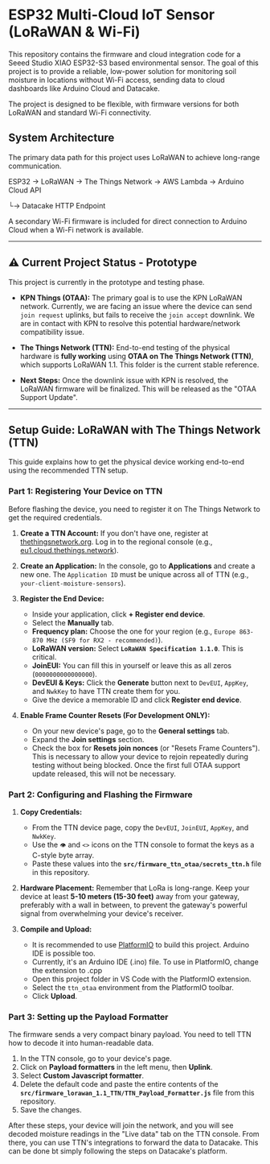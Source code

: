 # ESP32 Multi-Cloud IoT Sensor (LoRaWAN & Wi-Fi)

This repository contains the firmware and cloud integration code for a Seeed Studio XIAO ESP32-S3 based environmental sensor. The goal of this project is to provide a reliable, low-power solution for monitoring soil moisture in locations without Wi-Fi access, sending data to cloud dashboards like Arduino Cloud and Datacake.

The project is designed to be flexible, with firmware versions for both LoRaWAN and standard Wi-Fi connectivity.

## System Architecture

The primary data path for this project uses LoRaWAN to achieve long-range communication.

ESP32 -> LoRaWAN -> The Things Network -> AWS Lambda -> Arduino Cloud API

└-> Datacake HTTP Endpoint

A secondary Wi-Fi firmware is included for direct connection to Arduino Cloud when a Wi-Fi network is available.

---

## ⚠️ Current Project Status - Prototype

This project is currently in the prototype and testing phase.

* **KPN Things (OTAA):** The primary goal is to use the KPN LoRaWAN network. Currently, we are facing an issue where the device can send `join request` uplinks, but fails to receive the `join accept` downlink. We are in contact with KPN to resolve this potential hardware/network compatibility issue.

* **The Things Network (TTN):** End-to-end testing of the physical hardware is **fully working** using **OTAA on The Things Network (TTN)**, which supports LoRaWAN 1.1. This folder is the current stable reference.

* **Next Steps:** Once the downlink issue with KPN is resolved, the LoRaWAN firmware will be finalized. This will be released as the "OTAA Support Update".

---

## Setup Guide: LoRaWAN with The Things Network (TTN)

This guide explains how to get the physical device working end-to-end using the recommended TTN setup.

### Part 1: Registering Your Device on TTN

Before flashing the device, you need to register it on The Things Network to get the required credentials.

1.  **Create a TTN Account:** If you don't have one, register at [thethingsnetwork.org](https://www.thethingsnetwork.org/get-started). Log in to the regional console (e.g., [eu1.cloud.thethings.network](https://eu1.cloud.thethings.network/)).

2.  **Create an Application:** In the console, go to **Applications** and create a new one. The `Application ID` must be unique across all of TTN (e.g., `your-client-moisture-sensors`).

3.  **Register the End Device:**
    * Inside your application, click **+ Register end device**.
    * Select the **Manually** tab.
    * **Frequency plan:** Choose the one for your region (e.g., `Europe 863-870 MHz (SF9 for RX2 - recommended)`).
    * **LoRaWAN version:** Select **`LoRaWAN Specification 1.1.0`**. This is critical.
    * **JoinEUI:** You can fill this in yourself or leave this as all zeros (`0000000000000000`).
    * **DevEUI & Keys:** Click the **Generate** button next to `DevEUI`, `AppKey`, and `NwkKey` to have TTN create them for you.
    * Give the device a memorable ID and click **Register end device**.

4.  **Enable Frame Counter Resets (For Development ONLY):**
    * On your new device's page, go to the **General settings** tab.
    * Expand the **Join settings** section.
    * Check the box for **Resets join nonces** (or "Resets Frame Counters"). This is necessary to allow your device to rejoin repeatedly during testing without being blocked. Once the first full OTAA support update released, this will not be necessary.

### Part 2: Configuring and Flashing the Firmware

1.  **Copy Credentials:**
    * From the TTN device page, copy the `DevEUI`, `JoinEUI`, `AppKey`, and `NwkKey`.
    * Use the `👁️` and `<>` icons on the TTN console to format the keys as a C-style byte array.
    * Paste these values into the **`src/firmware_ttn_otaa/secrets_ttn.h`** file in this repository.

2.  **Hardware Placement:** Remember that LoRa is long-range. Keep your device at least **5-10 meters (15-30 feet)** away from your gateway, preferably with a wall in between, to prevent the gateway's powerful signal from overwhelming your device's receiver.

3.  **Compile and Upload:**
    * It is recommended to use [PlatformIO](https://platformio.org/) to build this project. Arduino IDE is possible too.
    * Currently, it's an Arduino IDE (.ino) file. To use in PlatformIO, change the extension to .cpp
    * Open this project folder in VS Code with the PlatformIO extension.
    * Select the `ttn_otaa` environment from the PlatformIO toolbar.
    * Click **Upload**.

### Part 3: Setting up the Payload Formatter

The firmware sends a very compact binary payload. You need to tell TTN how to decode it into human-readable data.

1.  In the TTN console, go to your device's page.
2.  Click on **Payload formatters** in the left menu, then **Uplink**.
3.  Select **Custom Javascript formatter**.
4.  Delete the default code and paste the entire contents of the **`src/firmware_lorawan_1.1_TTN/TTN_Payload_Formatter.js`** file from this repository.
5.  Save the changes.

After these steps, your device will join the network, and you will see decoded moisture readings in the "Live data" tab on the TTN console. From there, you can use TTN's integrations to forward the data to Datacake. This can be done bt simply following the steps on Datacake's platform.
